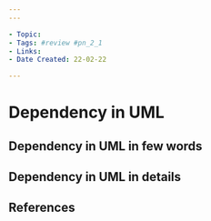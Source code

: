 ```yaml
---
---

- Topic:
- Tags: #review #pn_2_1
- Links:
- Date Created: 22-02-22

---
```


# Dependency in UML

## Dependency in UML in few words

## Dependency in UML in details

## References

